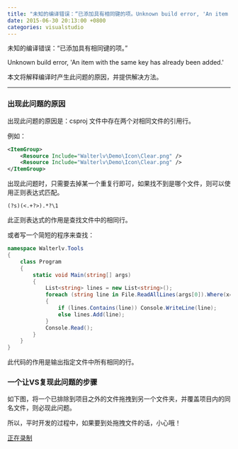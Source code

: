 ```yaml
---
title: "未知的编译错误：“已添加具有相同键的项。Unknown build error, 'An item with the same key has already been added.'”"
date: 2015-06-30 20:13:00 +0800
categories: visualstudio
---
```


未知的编译错误：“已添加具有相同键的项。”

Unknown build error, 'An item with the same key has already been added.'

本文将解释编译时产生此问题的原因，并提供解决方法。

---

### 出现此问题的原因

出现此问题的原因是：csproj 文件中存在两个对相同文件的引用行。

例如：

```xml
<ItemGroup>
    <Resource Include="Walterlv\Demo\Icon\Clear.png" />
    <Resource Include="Walterlv\Demo\Icon\Clear.png" />
</ItemGroup>
```

出现此问题时，只需要去掉某一个重复行即可，如果找不到是哪个文件，则可以使用正则表达式匹配。

```
(?s)(<.+?>).*?\1
```

此正则表达式的作用是查找文件中的相同行。

或者写一个简短的程序来查找：

```csharp
namespace Walterlv.Tools
{
    class Program
    {
        static void Main(string[] args)
        {
            List<string> lines = new List<string>();
            foreach (string line in File.ReadAllLines(args[0]).Where(x=>!String.IsNullOrEmpty(x)).Select(x => x.Trim()))
            {
                if (lines.Contains(line)) Console.WriteLine(line);
                else lines.Add(line);
            }
            Console.Read();
        }
    }
}
```

此代码的作用是输出指定文件中所有相同的行。

### 一个让VS复现此问题的步骤

如下图，将一个已排除到项目之外的文件拖拽到另一个文件夹，并覆盖项目内的同名文件，则必现此问题。

所以，平时开发的过程中，如果要到处拖拽文件的话，小心哦！

[正在录制](正在录制.gif)
